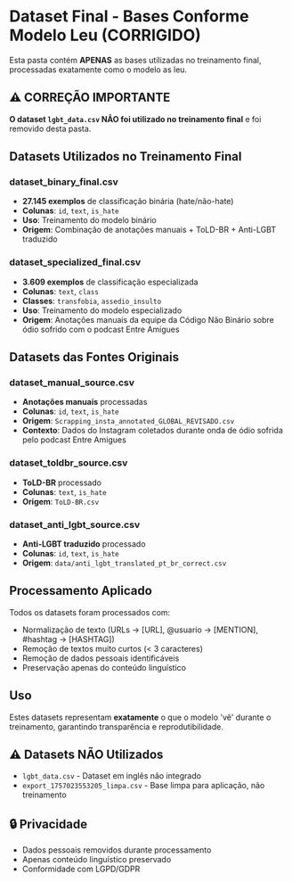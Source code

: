 # Dataset Final - Bases Conforme Modelo Leu (CORRIGIDO)

Esta pasta contém **APENAS** as bases utilizadas no treinamento final, processadas exatamente como o modelo as leu.

## ⚠️ CORREÇÃO IMPORTANTE

**O dataset `lgbt_data.csv` NÃO foi utilizado no treinamento final** e foi removido desta pasta.

## Datasets Utilizados no Treinamento Final

### dataset_binary_final.csv
- **27.145 exemplos** de classificação binária (hate/não-hate)
- **Colunas**: `id`, `text`, `is_hate`
- **Uso**: Treinamento do modelo binário
- **Origem**: Combinação de anotações manuais + ToLD-BR + Anti-LGBT traduzido

### dataset_specialized_final.csv
- **3.609 exemplos** de classificação especializada
- **Colunas**: `text`, `class`
- **Classes**: `transfobia`, `assedio_insulto`
- **Uso**: Treinamento do modelo especializado
- **Origem**: Anotações manuais da equipe da Código Não Binário sobre ódio sofrido com o podcast Entre Amigues

## Datasets das Fontes Originais

### dataset_manual_source.csv
- **Anotações manuais** processadas
- **Colunas**: `id`, `text`, `is_hate`
- **Origem**: `Scrapping_insta_annotated_GLOBAL_REVISADO.csv`
- **Contexto**: Dados do Instagram coletados durante onda de ódio sofrida pelo podcast Entre Amigues

### dataset_toldbr_source.csv
- **ToLD-BR** processado
- **Colunas**: `text`, `is_hate`
- **Origem**: `ToLD-BR.csv`

### dataset_anti_lgbt_source.csv
- **Anti-LGBT traduzido** processado
- **Colunas**: `id`, `text`, `is_hate`
- **Origem**: `data/anti_lgbt_translated_pt_br_correct.csv`

## Processamento Aplicado

Todos os datasets foram processados com:
- Normalização de texto (URLs → [URL], @usuario → [MENTION], #hashtag → [HASHTAG])
- Remoção de textos muito curtos (< 3 caracteres)
- Remoção de dados pessoais identificáveis
- Preservação apenas do conteúdo linguístico

## Uso

Estes datasets representam **exatamente** o que o modelo 'vê' durante o treinamento, garantindo transparência e reprodutibilidade.

## ⚠️ Datasets NÃO Utilizados

- `lgbt_data.csv` - Dataset em inglês não integrado
- `export_1757023553205_limpa.csv` - Base limpa para aplicação, não treinamento

## 🔒 Privacidade

- Dados pessoais removidos durante processamento
- Apenas conteúdo linguístico preservado
- Conformidade com LGPD/GDPR
